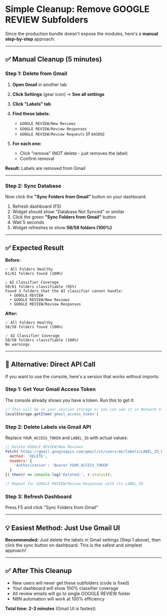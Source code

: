 # Simple Cleanup: Remove GOOGLE REVIEW Subfolders

Since the production bundle doesn't expose the modules, here's a **manual step-by-step** approach:

---

## ✅ Manual Cleanup (5 minutes)

### Step 1: Delete from Gmail

1. **Open Gmail** in another tab
2. **Click Settings** (gear icon) → **See all settings**
3. **Click "Labels" tab**
4. **Find these labels:**
   - `GOOGLE REVIEW/New Reviews`
   - `GOOGLE REVIEW/Review Responses`
   - `GOOGLE REVIEW/Review Requests` (if exists)

5. **For each one:**
   - Click "remove" (NOT delete - just removes the label)
   - Confirm removal

**Result:** Labels are removed from Gmail

---

### Step 2: Sync Database

Now click the **"Sync Folders from Gmail"** button on your dashboard:

1. Refresh dashboard (F5)
2. Widget should show "Database Not Synced" or similar
3. Click the green **"Sync Folders from Gmail"** button
4. Wait 5 seconds
5. Widget refreshes to show **58/58 folders (100%)**

---

## ✅ Expected Result

**Before:**
```
✅ All Folders Healthy
61/61 folders found (100%)

⚠️ AI Classifier Coverage  
58/61 folders classifiable (95%)
Found 3 folders that the AI classifier cannot handle:
  • GOOGLE REVIEW
  • GOOGLE REVIEW/New Reviews
  • GOOGLE REVIEW/Review Responses
```

**After:**
```
✅ All Folders Healthy
58/58 folders found (100%)

✅ AI Classifier Coverage
58/58 folders classifiable (100%)
No warnings
```

---

## 🎯 Alternative: Direct API Call

If you want to use the console, here's a version that works without imports:

### Step 1: Get Your Gmail Access Token

The console already shows you have a token. Run this to get it:

```javascript
// This will be in your session storage or you can see it in Network tab
localStorage.getItem('gmail_access_token')
```

### Step 2: Delete Labels via Gmail API

Replace `YOUR_ACCESS_TOKEN` and `LABEL_ID` with actual values:

```javascript
// Delete GOOGLE REVIEW/New Reviews
fetch('https://gmail.googleapis.com/gmail/v1/users/me/labels/LABEL_ID_HERE', {
  method: 'DELETE',
  headers: {
    'Authorization': 'Bearer YOUR_ACCESS_TOKEN'
  }
}).then(r => console.log('Deleted:', r.status));

// Repeat for GOOGLE REVIEW/Review Responses with its LABEL_ID
```

### Step 3: Refresh Dashboard

Press F5 and click "Sync Folders from Gmail"

---

## 💡 Easiest Method: Just Use Gmail UI

**Recommended:** Just delete the labels in Gmail settings (Step 1 above), then click the sync button on dashboard. This is the safest and simplest approach!

---

## ✅ After This Cleanup

- New users will never get these subfolders (code is fixed)
- Your dashboard will show 100% classifier coverage
- All review emails will go to single GOOGLE REVIEW folder
- N8N automation will work at 100% efficiency

**Total time: 2-3 minutes** (Gmail UI is fastest)

